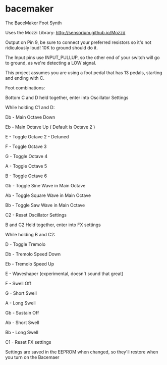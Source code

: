 # bacemaker


The BaceMaker Foot Synth

Uses the Mozzi Library: http://sensorium.github.io/Mozzi/

Output on Pin 9, be sure to connect your preferred resistors so it's not ridiculously loud! 10K to ground should do it.

The Input pins use INPUT_PULLUP, so the other end of your switch will go to ground, as we're detecting a LOW signal.

This project assumes you are using a foot pedal that has 13 pedals, starting and ending with C.

Foot combinations:

Bottom C and D held together, enter into Oscillator Settings

While holding C1 and D:

Db - Main Octave Down

Eb - Main Octave Up
  ( Default is Octave 2 )
  
E - Toggle Octave 2 - Detuned

F - Toggle Octave 3

G - Toggle Octave 4

A - Toggle Octave 5

B - Toggle Octave 6

Gb - Toggle Sine Wave in Main Octave

Ab - Toggle Square Wave in Main Octave

Bb - Toggle Saw Wave in Main Octave

C2 - Reset Oscillator Settings



B and C2 Held together, enter into FX settings

While holding B and C2:

D - Toggle Tremolo

Db - Tremolo Speed Down

Eb - Tremolo Speed Up

E - Waveshaper (experimental, doesn't sound that great)

F - Swell Off

G - Short Swell

A - Long Swell

Gb - Sustain Off

Ab - Short Swell

Bb - Long Swell

C1 - Reset FX settings


Settings are saved in the EEPROM when changed, so they'll restore when you turn on the Bacemaer
